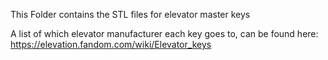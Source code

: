 This Folder contains the STL files for elevator master keys

A list of which elevator manufacturer each key goes to, can be found here:
https://elevation.fandom.com/wiki/Elevator_keys
